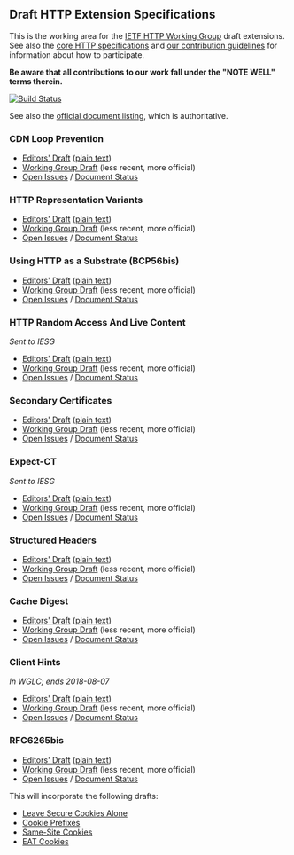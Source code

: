 ## Draft HTTP Extension Specifications

This is the working area for the [IETF HTTP Working Group](https://httpwg.github.io/) draft extensions. See also the [core HTTP specifications](https://github.com/httpwg/http-core/) and [our contribution guidelines](CONTRIBUTING.md) for information about how to participate.

**Be aware that all contributions to our work fall under the "NOTE WELL" terms therein.**

[![Build Status](https://circleci.com/gh/httpwg/http-extensions/tree/master.svg?style=svg)](https://circleci.com/gh/httpwg/http-extensions/tree/master)

See also the [official document listing](https://datatracker.ietf.org/wg/httpbis/documents/), which is authoritative.


### CDN Loop Prevention

* [Editors' Draft](https://httpwg.github.io/http-extensions/draft-ietf-httpbis-cdn-loop.html) ([plain text](https://httpwg.github.io/http-extensions/draft-ietf-httpbis-cdn-loop.txt))
* [Working Group Draft](https://tools.ietf.org/html/draft-ietf-httpbis-cdn-loop) (less recent, more official)
* [Open Issues](https://github.com/httpwg/http-extensions/issues?q=is%3Aopen+is%3Aissue+label%3Acdn-loop) / [Document Status](https://datatracker.ietf.org/doc/draft-ietf-httpbis-cdn-loop/)


### HTTP Representation Variants

* [Editors' Draft](https://httpwg.github.io/http-extensions/draft-ietf-httpbis-variants.html) ([plain text](https://httpwg.github.io/http-extensions/draft-ietf-httpbis-variants.txt))
* [Working Group Draft](https://tools.ietf.org/html/draft-ietf-httpbis-variants) (less recent, more official)
* [Open Issues](https://github.com/httpwg/http-extensions/issues?q=is%3Aopen+is%3Aissue+label%3Avariants) / [Document Status](https://datatracker.ietf.org/doc/draft-ietf-httpbis-variants/)


### Using HTTP as a Substrate (BCP56bis)

* [Editors' Draft](https://httpwg.github.io/http-extensions/draft-ietf-httpbis-bcp56bis.html) ([plain text](https://httpwg.github.io/http-extensions/draft-ietf-httpbis-bcp56bis.txt))
* [Working Group Draft](https://tools.ietf.org/html/draft-ietf-httpbis-bcp56bis) (less recent, more official)
* [Open Issues](https://github.com/httpwg/http-extensions/issues?q=is%3Aopen+is%3Aissue+label%3Abcp56bis) / [Document Status](https://datatracker.ietf.org/doc/draft-ietf-httpbis-bcp56bis/)


### HTTP Random Access And Live Content

*Sent to IESG*

* [Editors' Draft](https://httpwg.github.io/http-extensions/draft-ietf-httpbis-rand-access-live.html) ([plain text](https://httpwg.github.io/http-extensions/draft-ietf-httpbis-rand-access-live.txt))
* [Working Group Draft](https://tools.ietf.org/html/draft-ietf-httpbis-rand-access-live) (less recent, more official)
* [Open Issues](https://github.com/httpwg/http-extensions/issues?q=is%3Aopen+is%3Aissue+label%3Arand-access-live) / [Document Status](https://datatracker.ietf.org/doc/draft-ietf-httpbis-rand-access-live/)

### Secondary Certificates

* [Editors' Draft](https://httpwg.github.io/http-extensions/draft-ietf-httpbis-http2-secondary-certs.html) ([plain text](https://httpwg.github.io/http-extensions/draft-ietf-httpbis-http2-secondary-certs.txt))
* [Working Group Draft](https://tools.ietf.org/html/draft-ietf-httpbis-http2-secondary-certs) (less recent, more official)
* [Open Issues](https://github.com/httpwg/http-extensions/issues?q=is%3Aopen+is%3Aissue+label%3Asecondary-certs) / [Document Status](https://datatracker.ietf.org/doc/draft-ietf-httpbis-http2-secondary-certs/)


### Expect-CT

*Sent to IESG*

* [Editors' Draft](https://httpwg.github.io/http-extensions/draft-ietf-httpbis-expect-ct.html) ([plain text](https://httpwg.github.io/http-extensions/draft-ietf-httpbis-expect-ct.txt))
* [Working Group Draft](https://tools.ietf.org/html/draft-ietf-httpbis-expect-ct) (less recent, more official)
* [Open Issues](https://github.com/httpwg/http-extensions/issues?q=is%3Aopen+is%3Aissue+label%3Aexpect-ct) / [Document Status](https://datatracker.ietf.org/doc/draft-ietf-httpbis-expect-ct/)


### Structured Headers

* [Editors' Draft](https://httpwg.github.io/http-extensions/draft-ietf-httpbis-header-structure.html) ([plain text](https://httpwg.github.io/http-extensions/draft-ietf-httpbis-header-structure.txt))
* [Working Group Draft](https://tools.ietf.org/html/draft-ietf-httpbis-header-structure) (less recent, more official)
* [Open Issues](https://github.com/httpwg/http-extensions/issues?q=is%3Aopen+is%3Aissue+label%3Aheader-structure) / [Document Status](https://datatracker.ietf.org/doc/draft-ietf-httpbis-header-structure/)


### Cache Digest

* [Editors' Draft](https://httpwg.github.io/http-extensions/draft-ietf-httpbis-cache-digest.html) ([plain text](https://httpwg.github.io/http-extensions/draft-ietf-httpbis-cache-digest.txt))
* [Working Group Draft](https://tools.ietf.org/html/draft-ietf-httpbis-cache-digest) (less recent, more official)
* [Open Issues](https://github.com/httpwg/http-extensions/issues?q=is%3Aopen+is%3Aissue+label%3Acache-digest) / [Document Status](https://datatracker.ietf.org/doc/draft-ietf-httpbis-cache-digest/)


### Client Hints

*In WGLC; ends 2018-08-07*

* [Editors' Draft](https://httpwg.github.io/http-extensions/draft-ietf-httpbis-client-hints.html) ([plain text](https://httpwg.github.io/http-extensions/draft-ietf-httpbis-client-hints.txt))
* [Working Group Draft](https://tools.ietf.org/html/draft-ietf-httpbis-client-hints) (less recent, more official)
* [Open Issues](https://github.com/httpwg/http-extensions/issues?q=is%3Aopen+is%3Aissue+label%3Aclient-hints) / [Document Status](https://datatracker.ietf.org/doc/draft-ietf-httpbis-client-hints/)


### RFC6265bis

* [Editors' Draft](https://httpwg.github.io/http-extensions/draft-ietf-httpbis-rfc6265bis.html) ([plain text](https://httpwg.github.io/http-extensions/draft-ietf-httpbis-rfc6265bis.txt))
* [Working Group Draft](https://tools.ietf.org/html/draft-ietf-httpbis-rfc6265bis) (less recent, more official)
* [Open Issues](https://github.com/httpwg/http-extensions/issues?q=is%3Aopen+is%3Aissue+label%3A6265bis) / [Document Status](https://datatracker.ietf.org/doc/draft-ietf-httpbis-rfc6265bis/)

This will incorporate the following drafts:
* [Leave Secure Cookies Alone](https://tools.ietf.org/html/draft-ietf-httpbis-cookie-alone)
* [Cookie Prefixes](https://tools.ietf.org/html/draft-ietf-httpbis-cookie-prefixes)
* [Same-Site Cookies](https://tools.ietf.org/html/draft-ietf-httpbis-cookie-same-site)
* [EAT Cookies](https://tools.ietf.org/html/draft-thomson-http-omnomnom)

